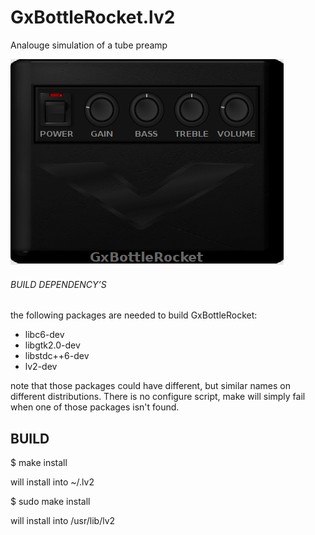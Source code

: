 # GxBottleRocket.lv2
Analouge simulation of a tube preamp


![GxBottleRocket](https://github.com/brummer10/GxBottleRocket.lv2/raw/master/GxBottleRocket.png)

###### BUILD DEPENDENCY’S 

the following packages are needed to build GxBottleRocket:

- libc6-dev
- libgtk2.0-dev
- libstdc++6-dev
- lv2-dev

note that those packages could have different, but similar names 
on different distributions. There is no configure script, 
make will simply fail when one of those packages isn't found.

## BUILD 

$ make install

will install into ~/.lv2

$ sudo make install

will install into /usr/lib/lv2
